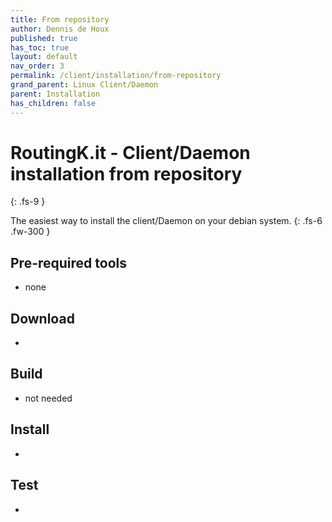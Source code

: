 ```yaml
---
title: From repository
author: Dennis de Houx
published: true
has_toc: true
layout: default
nav_order: 3
permalink: /client/installation/from-repository
grand_parent: Linux Client/Daemon
parent: Installation
has_children: false
---
```


# RoutingK.it - Client/Daemon installation from repository

{: .fs-9 }

The easiest way to install the client/Daemon on your debian system.
{: .fs-6 .fw-300 }

## Pre-required tools

- none

## Download

- <TODO>

## Build

- not needed

## Install

- <TODO>

## Test

- <TODO>
